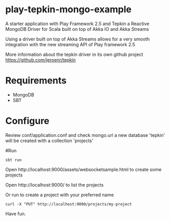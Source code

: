 play-tepkin-mongo-example
==================

A starter application with Play Framework 2.5 and Tepkin a Reactive MongoDB Driver for Scala built on top of Akka IO and Akka Streams

Using a driver built on top of Akka Streams allows for a very smooth integration with the new streaming API of Play framework 2.5

More information about the tepkin driver in its own github project
https://github.com/jeroenr/tepkin


# Requirements
- MongoDB
- SBT

# Configure
Review conf/application.conf and check mongo.url a new database 'tepkin' will be created with a collection 'projects'


#Run
```
sbt run
```

Open http://localhost:9000/assets/websocketsample.html to create some projects

Open http://localhost:9000/ to list the projects

Or run to create a project with your preferred name
```
curl -X "PUT" http://localhost:9000/projects/my-project
```

Have fun.